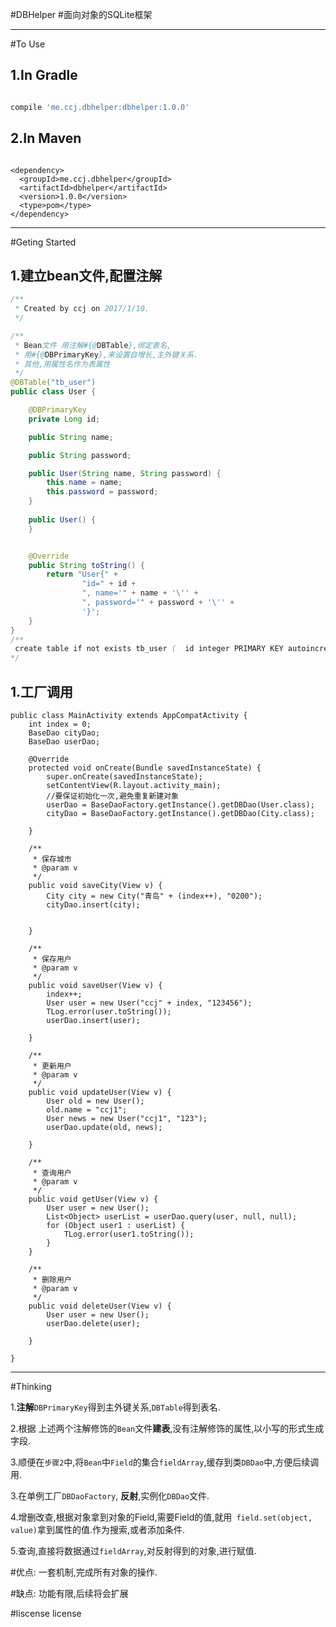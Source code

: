 
#DBHelper
#面向对象的SQLite框架

---

#To Use

## 1.In Gradle

```gradle

compile 'me.ccj.dbhelper:dbhelper:1.0.0'

```
## 2.In Maven 

```maven

<dependency>
  <groupId>me.ccj.dbhelper</groupId>
  <artifactId>dbhelper</artifactId>
  <version>1.0.0</version>
  <type>pom</type>
</dependency>

```


---



#Geting Started

## 1.建立bean文件,配置注解
```java
/**
 * Created by ccj on 2017/1/10.
 */

/**
 * Bean文件 用注解#{@DBTable},绑定表名,
 * 用#{@DBPrimaryKey},来设置自增长,主外键关系.
 * 其他,用属性名作为表属性
 */
@DBTable("tb_user")
public class User {

    @DBPrimaryKey
    private Long id;

    public String name;

    public String password;

    public User(String name, String password) {
        this.name = name;
        this.password = password;
    }
    
    public User() {
    }


    @Override
    public String toString() {
        return "User{" +
                "id=" + id +
                ", name='" + name + '\'' +
                ", password='" + password + '\'' +
                '}';
    }
}
/**
 create table if not exists tb_user (  id integer PRIMARY KEY autoincrement, name text, password text );
*/

```
## 1.工厂调用

```
public class MainActivity extends AppCompatActivity {
    int index = 0;
    BaseDao cityDao;
    BaseDao userDao;

    @Override
    protected void onCreate(Bundle savedInstanceState) {
        super.onCreate(savedInstanceState);
        setContentView(R.layout.activity_main);
        //要保证初始化一次,避免重复新建对象    
        userDao = BaseDaoFactory.getInstance().getDBDao(User.class);
        cityDao = BaseDaoFactory.getInstance().getDBDao(City.class);

    }

    /**
     * 保存城市
     * @param v
     */
    public void saveCity(View v) {
        City city = new City("青岛" + (index++), "0200");
        cityDao.insert(city);


    }

    /**
     * 保存用户
     * @param v
     */
    public void saveUser(View v) {
        index++;
        User user = new User("ccj" + index, "123456");
        TLog.error(user.toString());
        userDao.insert(user);

    }

    /**
     * 更新用户
     * @param v
     */
    public void updateUser(View v) {
        User old = new User();
        old.name = "ccj1";
        User news = new User("ccj1", "123");
        userDao.update(old, news);

    }

    /**
     * 查询用户
     * @param v
     */
    public void getUser(View v) {
        User user = new User();
        List<Object> userList = userDao.query(user, null, null);
        for (Object user1 : userList) {
            TLog.error(user1.toString());
        }
    }

    /**
     * 删除用户
     * @param v
     */
    public void deleteUser(View v) {
        User user = new User();
        userDao.delete(user);

    }

}

```






---
#Thinking

1.**注解**`DBPrimaryKey`得到主外键关系,`DBTable`得到表名.

2.根据 上述两个注解修饰的`Bean`文件**建表**,没有注解修饰的属性,以小写的形式生成字段.

3.顺便在`步骤2`中,将`Bean`中`Field`的集合`fieldArray`,缓存到类`DBDao`中,方便后续调用.

3.在单例工厂`DBDaoFactory`, **反射**,实例化`DBDao`文件.

4.增删改查,根据对象拿到对象的Field,需要Field的值,就用` field.set(object, value)`拿到属性的值.作为搜索,或者添加条件.

5.查询,直接将数据通过`fieldArray`,对反射得到的对象,进行赋值.



#优点:
一套机制,完成所有对象的操作.

#缺点:
功能有限,后续将会扩展


#liscense license



